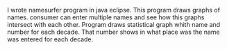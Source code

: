 I wrote namesurfer program in java eclipse. This program draws graphs of names. consumer can enter multiple names and see how this graphs intersect with each other. Program draws statistical graph whith name and number for each decade. That number shows in what place was the name was entered for each decade.

